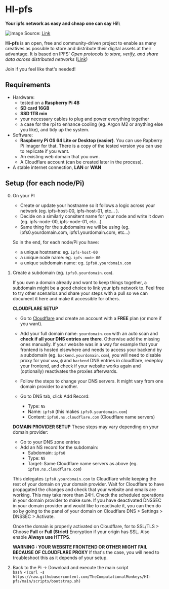 # HI-pfs
**Your ipfs network as easy and cheap one can say Hi!**\

![image](https://github.com/user-attachments/assets/ea32ff4e-e81b-4b62-83df-2d69ec9e8235)
Source: [Link](https://blog.ipfs.tech/2022-06-09-practical-explainer-ipfs-gateways-1/)


**Hi-pfs** is an open, free and community-driven project to enable as many creatives as possible to store and distribute their digital assets at their advantage. It is based on IPFS' _Open protocols to store, verify, and share data across distributed networks_ ([Link](https://ipfs.tech/))

Join if you feel like that's needed!

## Requirements
   - Hardware:
     - tested on a **Raspberry Pi 4B**
     - **SD card 16GB**
     - **SSD 1TB min**
     - your necessary cables to plug and power everything together
     - a case for the rpi to enhance cooling (eg. Argon M2 or anything else you like), and tidy up the system.
   - Software:
      - **Raspberry Pi OS 64 Lite or Desktop (easier)**. You can use Rapberry Pi Imager for that. There is a copy of the tested version you can use to replicate if you want.
      - An existing web domain that you own.
      - A Cloudflare account (can be created later in the process).
   - A stable internet connection, **LAN** or **WAN**

## Setup (for each node/Pi)
0. On your PI 
   - Create or update your hostname so it follows a logic across your network (eg. ipfs-host-00, ipfs-host-01, etc... ).
   - Decide on a similarly consitent name for your node and write it down (eg. ipfs-node-00, ipfs-node-01, etc...).
   - Same thing for the subdomains we will be using (eg. ipfs0.yourdomain.com, ipfs1.yourdomain.com, etc...)

   So in the end, for each node/Pi you have:
      - a unique hostname: eg. `ipfs-host-00`
      - a unique node name: eg. `ipfs-node-00`
      - a unique subdomain name: eg. `ipfs0.yourdomain.com`

1. Create a subdomain (eg. `ipfs0.yourdomain.com`).
   
    If you own a domain already and want to keep things together, a subdomain might be a good choice to link your ipfs network to. Feel free to try other scenarios and share your steps with a pull so we can document it here and make it accessible for others.

   **CLOUDFLARE SETUP**
    - Go to [Cloudflare](https://www.cloudflare.com/) and create an account with a **FREE** plan (or more if you want).
    - Add your full domain name: `yourdomain.com` with an auto scan and **check if all your DNS entries are there**. Otherwise add the missing ones manually. If your website was in a way for example that your frontend is hosted elsewhere and needs to access your backend by a subdomain (eg. `backend.yourdomain.com`), you will need to disable proxy for your `www`, `@` and `backend` DNS entries in cloudflare, redeploy your frontend, and check if your website works again and (optionally) reactivates the proxies afterwards.
      
    - Follow the steps to change your DNS servers. It might vary from one domain provider to another.
    - Go to DNS tab, click Add Record:
      - Type: `NS`
      - Name: `ipfs0` (this makes `ipfs0.yourdomain.com`)
      - Content: `ipfs0.ns.cloudflare.com` (Cloudflare name servers)
   
   **DOMAIN PROVIDER SETUP**
   These steps may vary depending on your domain provider:
   - Go to your DNS zone entries
   - Add an NS record for the subdomain:
      - Subdomain: `ipfs0`
      - Type: `NS`
      - Target: Same Cloudflare name servers as above (eg. `ipfs0.ns.cloudflare.com`)

   This delegates `ipfs0.yourdomain.com` to Cloudflare while keeping the rest of your domain on your domain provider.
   Wait for Cloudflare to have propagated the changes and check that your website and emails are working. This may take more than 24H. Check the scheduled operations in your domain provider to make sure. If you have deactivated DNSSEC in your domain provider and would like to reactivate it, you can then do so by going to the panel of your domain on Cloudflare DNS > Settings > DNSSEC > Activate.

   Once the domain is properly activated on Cloudflare, for to SSL/TLS > Choose **Full** or **Full (Strict)** Encryption if your origin has SSL. Also enable **Always use HTTPS**.

   **WARNING : YOUR WEBSITE FRONTEND OR OTHER MIGHT FAIL BECAUSE OF CLOUDFLARE PROXY**
   If that's the case, you will need to troubleshoot this as it depends of your setup.

2. Back to the Pi -> Download and execute the main script\
   `bash <(curl -s https://raw.githubusercontent.com/TheComputationalMonkeys/HI-pfs/main/scripts/bootstrap.sh)`




